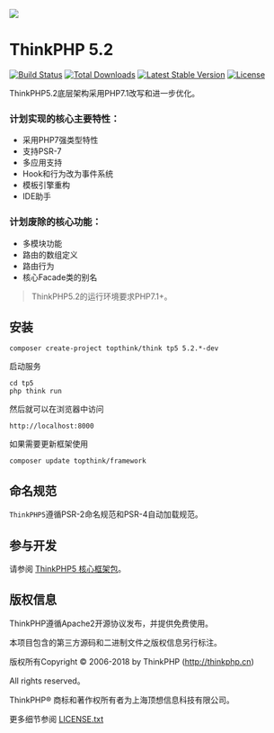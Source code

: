 ![](http://www.thinkphp.cn/Uploads/editor/2016-06-23/576b4732a6e04.png) 

ThinkPHP 5.2
===============

[![Build Status](https://travis-ci.org/top-think/framework.svg?branch=master)](https://travis-ci.org/top-think/framework)
[![Total Downloads](https://poser.pugx.org/topthink/framework/downloads)](https://packagist.org/packages/topthink/framework)
[![Latest Stable Version](https://poser.pugx.org/topthink/framework/v/stable)](https://packagist.org/packages/topthink/framework)
[![License](https://poser.pugx.org/topthink/framework/license)](https://packagist.org/packages/topthink/framework)

ThinkPHP5.2底层架构采用PHP7.1改写和进一步优化。

### 计划实现的核心主要特性：

 + 采用PHP7强类型特性
 + 支持PSR-7
 + 多应用支持
 + Hook和行为改为事件系统
 + 模板引擎重构
 + IDE助手


### 计划废除的核心功能：

 + 多模块功能
 + 路由的数组定义
 + 路由行为
 + 核心Facade类的别名

> ThinkPHP5.2的运行环境要求PHP7.1+。

## 安装

~~~
composer create-project topthink/think tp5 5.2.*-dev
~~~

启动服务

~~~
cd tp5
php think run
~~~

然后就可以在浏览器中访问

~~~
http://localhost:8000
~~~

如果需要更新框架使用
~~~
composer update topthink/framework
~~~

## 命名规范

`ThinkPHP5`遵循PSR-2命名规范和PSR-4自动加载规范。

## 参与开发

请参阅 [ThinkPHP5 核心框架包](https://github.com/top-think/framework)。

## 版权信息

ThinkPHP遵循Apache2开源协议发布，并提供免费使用。

本项目包含的第三方源码和二进制文件之版权信息另行标注。

版权所有Copyright © 2006-2018 by ThinkPHP (http://thinkphp.cn)

All rights reserved。

ThinkPHP® 商标和著作权所有者为上海顶想信息科技有限公司。

更多细节参阅 [LICENSE.txt](LICENSE.txt)
